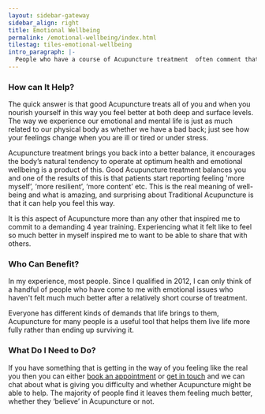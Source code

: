 ```yaml
---
layout: sidebar-gateway
sidebar_align: right
title: Emotional Wellbeing
permalink: /emotional-wellbeing/index.html
tilestag: tiles-emotional-wellbeing
intro_paragraph: |-
  People who have a course of Acupuncture treatment  often comment that aswell as their specific complaint being better, they feel much better in themselves.
---
```

### How can It Help?
  The quick answer is that good Acupuncture treats all of you and when you nourish yourself in this way you feel better at both deep and surface levels. The way we experience our emotional and mental life is just as much related to our physical body as whether we have a bad back; just see how your feelings change when you are ill or tired or under stress.

  Acupuncture treatment brings you back into a better balance, it encourages the body’s natural tendency to operate at optimum health and emotional wellbeing is a product of this. Good Acupuncture treatment balances you and one of the results of this is that patients start reporting feeling 'more myself’, ‘more resilient’, ‘more content’ etc. This is the real meaning of well-being and what is amazing, and surprising about Traditional Acupuncture is that it can help you feel this way.

  It is this aspect of Acupuncture more than any other that inspired me to commit to a demanding 4 year training.  Experiencing what it felt like to feel so much better in myself inspired me to want to be able to share that with others.


### Who Can Benefit?
  In my experience, most people. Since I qualified in 2012, I can only think of a handful of people who have come to me with emotional issues who haven't felt much much better after a relatively short course of treatment.

  Everyone has different kinds of demands that life brings to them, Acupuncture for many people is a useful tool that helps them live life more fully rather than ending up surviving it.

### What Do I Need to Do?
  If you have something that is getting in the way of you feeling like the real you then you can either [book an appointment](/how-to-book.html) or [get in touch](#contact-trigger) and we can chat about what is giving you difficulty and whether Acupuncture might be able to help. The majority of people find it leaves them feeling much better, whether they ‘believe’ in Acupuncture or not.